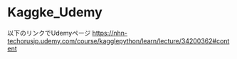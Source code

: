 # Kaggke_Udemy

以下のリンクでUdemyページ
https://nhn-techorusjp.udemy.com/course/kagglepython/learn/lecture/34200362#content


